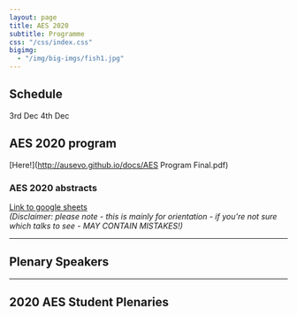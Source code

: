 ```yaml
---
layout: page
title: AES 2020
subtitle: Programme
css: "/css/index.css"
bigimg:
  - "/img/big-imgs/fish1.jpg" 
---
```


## Schedule

3rd Dec
4th Dec

## AES 2020 program

[Here!](http://ausevo.github.io/docs/AES Program Final.pdf)

### AES 2020 abstracts
[Link to google sheets](https://drive.google.com/file/d/13HK-PY2WSwGvcvHFFXh-jhaKzF1C3uac/view?usp=sharing)     
*(Disclaimer: please note - this is mainly for orientation - if you're not sure which talks to see - MAY CONTAIN MISTAKES!)*
     
****

## Plenary Speakers   

****

## 2020 AES Student Plenaries




